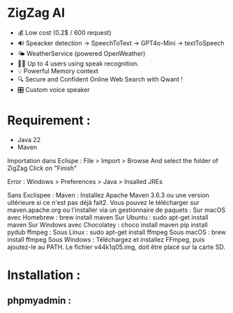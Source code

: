 # ZigZag AI

- 💰 Low cost (0.2$ / 600 request)
- 🔊 Speacker detection -> SpeechToText -> GPT4o-Mini -> textToSpeech
- 🌤️ WeatherService (powered OpenWeather)
- 🤹🏻 Up to 4 users using speak recognition.
- 💡 Powerful Memory context
- 🔍 Secure and Confident Online Web Search with Qwant !
- 🎛️ Custom voice speaker

# Requirement :

 - Java 22
 - Maven

Importation dans Eclispe : 
File > Import > Browse 
And select the folder of ZigZag
Click on "Finish"

Error : 
Windows > Preferences > Java > Insalled JREs


Sans Exclispee : 
Maven : Installez Apache Maven 3.6.3 ou une version ultérieure si ce n'est pas déjà fait2. Vous pouvez le télécharger sur maven.apache.org ou l'installer via un gestionnaire de paquets :
Sur macOS avec Homebrew : brew install maven
Sur Ubuntu : sudo apt-get install maven
Sur Windows avec Chocolatey : choco install maven
pip install pydub
ffmpeg : 
Sous Linux : sudo apt-get install ffmpeg
Sous macOS : brew install ffmpeg
Sous Windows : Téléchargez et installez FFmpeg, puis ajoutez-le au PATH.
Le fichier v44k1q05.img, doit être placé sur la carte SD. 
# Installation :

## phpmyadmin :


